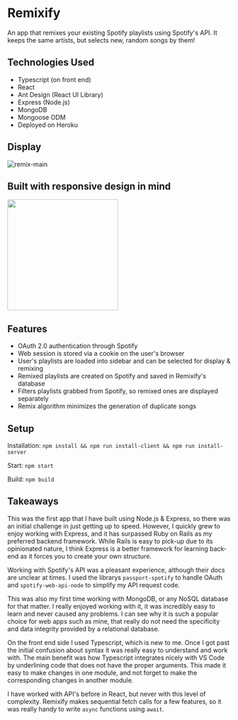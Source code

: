 # Remixify

An app that remixes your existing Spotify playlists using Spotify's API. It keeps the same artists, but selects new, random songs by them!

## Technologies Used
- Typescript (on front end)
- React
- Ant Design (React UI Library)
- Express (Node.js)
- MongoDB
- Mongoose ODM
- Deployed on Heroku

## Display
![remix-main](https://user-images.githubusercontent.com/52515015/124209213-bd4c7000-daae-11eb-85ab-3553a2cf6de1.png)
## Built with responsive design in mind
<img src="https://user-images.githubusercontent.com/52515015/124208438-26cb7f00-daad-11eb-880a-93d7392bb524.png" width=250>

## Features
- OAuth 2.0 authentication through Spotify
- Web session is stored via a cookie on the user's browser
- User's playlists are loaded into sidebar and can be selected for display & remixing
- Remixed playlists are created on Spotify and saved in Remixify's database
- Filters playlists grabbed from Spotify, so remixed ones are displayed separately
- Remix algorithm minimizes the generation of duplicate songs

## Setup 

Installation:
`npm install && npm run install-client && npm run install-server`

Start:
`npm start`

Build:
`npm build`

## Takeaways
This was the first app that I have built using Node.js & Express, so there was an initial challenge in just getting up to speed. However, I quickly grew to enjoy working with Express, and it has surpassed Ruby on Rails as my preferred backend framework. While Rails is easy to pick-up due to its opinionated nature, I think Express is a better framework for learning back-end as it forces you to create your own structure.

Working with Spotify's API was a pleasant experience, although their docs are unclear at times. I used the librarys `passport-spotify` to handle OAuth and `spotify-web-api-node` to simplify my API request code.

This was also my first time working with MongoDB, or any NoSQL database for that matter. I really enjoyed working with it, it was incredibly easy to learn and never caused any problems. I can see why it is such a popular choice for web apps such as mine, that really do not need the specificity and data integrity provided by a relational database. 

On the front end side I used Typescript, which is new to me. Once I got past the initial confusion about syntax it was really easy to understand and work with. The main benefit was how Typescript integrates nicely with VS Code by underlining code that does not have the proper arguments. This made it easy to make changes in one module, and not forget to make the corresponding changes in another module.

I have worked with API's before in React, but never with this level of complexity. Remixify makes sequential fetch calls for a few features, so it was really handy to write `async` functions using `await`. 
